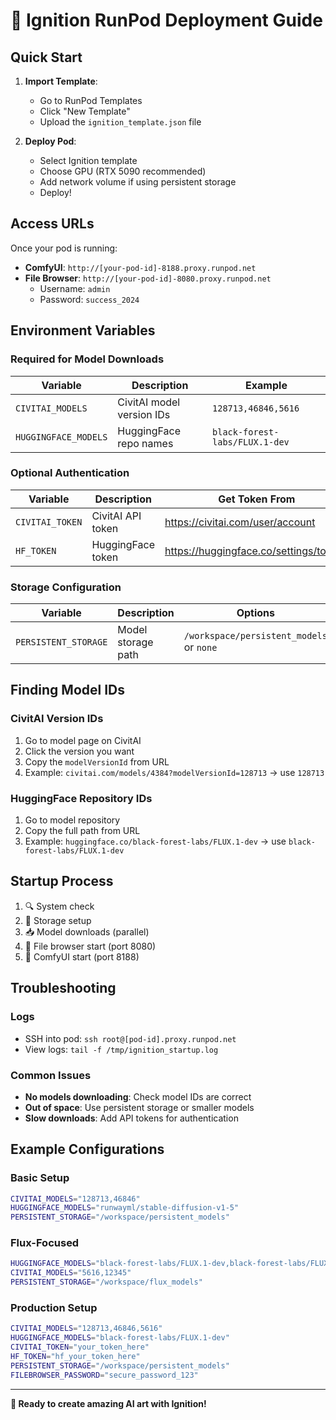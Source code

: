 # 🚀 Ignition RunPod Deployment Guide

## Quick Start

1. **Import Template**:
   - Go to RunPod Templates
   - Click "New Template"
   - Upload the `ignition_template.json` file

2. **Deploy Pod**:
   - Select Ignition template
   - Choose GPU (RTX 5090 recommended)
   - Add network volume if using persistent storage
   - Deploy!

## Access URLs

Once your pod is running:

- **ComfyUI**: `http://[your-pod-id]-8188.proxy.runpod.net`
- **File Browser**: `http://[your-pod-id]-8080.proxy.runpod.net`
  - Username: `admin`
  - Password: `success_2024`

## Environment Variables

### Required for Model Downloads
| Variable | Description | Example |
|----------|-------------|---------|
| `CIVITAI_MODELS` | CivitAI model version IDs | `128713,46846,5616` |
| `HUGGINGFACE_MODELS` | HuggingFace repo names | `black-forest-labs/FLUX.1-dev` |

### Optional Authentication  
| Variable | Description | Get Token From |
|----------|-------------|----------------|
| `CIVITAI_TOKEN` | CivitAI API token | https://civitai.com/user/account |
| `HF_TOKEN` | HuggingFace token | https://huggingface.co/settings/tokens |

### Storage Configuration
| Variable | Description | Options |
|----------|-------------|---------|
| `PERSISTENT_STORAGE` | Model storage path | `/workspace/persistent_models` or `none` |

## Finding Model IDs

### CivitAI Version IDs
1. Go to model page on CivitAI
2. Click the version you want
3. Copy the `modelVersionId` from URL
4. Example: `civitai.com/models/4384?modelVersionId=128713` → use `128713`

### HuggingFace Repository IDs  
1. Go to model repository
2. Copy the full path from URL
3. Example: `huggingface.co/black-forest-labs/FLUX.1-dev` → use `black-forest-labs/FLUX.1-dev`

## Startup Process

1. 🔍 System check
2. 💾 Storage setup  
3. 📥 Model downloads (parallel)
4. 📁 File browser start (port 8080)
5. 🎨 ComfyUI start (port 8188)

## Troubleshooting

### Logs
- SSH into pod: `ssh root@[pod-id].proxy.runpod.net`
- View logs: `tail -f /tmp/ignition_startup.log`

### Common Issues
- **No models downloading**: Check model IDs are correct
- **Out of space**: Use persistent storage or smaller models
- **Slow downloads**: Add API tokens for authentication

## Example Configurations

### Basic Setup
```bash
CIVITAI_MODELS="128713,46846"
HUGGINGFACE_MODELS="runwayml/stable-diffusion-v1-5"
PERSISTENT_STORAGE="/workspace/persistent_models"
```

### Flux-Focused
```bash
HUGGINGFACE_MODELS="black-forest-labs/FLUX.1-dev,black-forest-labs/FLUX.1-schnell"
CIVITAI_MODELS="5616,12345"
PERSISTENT_STORAGE="/workspace/flux_models"
```

### Production Setup
```bash
CIVITAI_MODELS="128713,46846,5616"
HUGGINGFACE_MODELS="black-forest-labs/FLUX.1-dev"
CIVITAI_TOKEN="your_token_here"
HF_TOKEN="hf_your_token_here"
PERSISTENT_STORAGE="/workspace/persistent_models"
FILEBROWSER_PASSWORD="secure_password_123"
```

---
**🚀 Ready to create amazing AI art with Ignition!**
